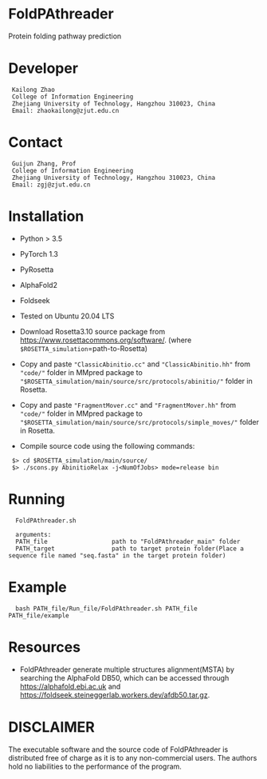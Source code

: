 # FoldPAthreader
  Protein folding pathway prediction

# Developer
```
 Kailong Zhao
 College of Information Engineering
 Zhejiang University of Technology, Hangzhou 310023, China
 Email: zhaokailong@zjut.edu.cn
```

# Contact
```
 Guijun Zhang, Prof
 College of Information Engineering
 Zhejiang University of Technology, Hangzhou 310023, China
 Email: zgj@zjut.edu.cn
```

# Installation
- Python > 3.5
- PyTorch 1.3
- PyRosetta
- AlphaFold2
- Foldseek
- Tested on Ubuntu 20.04 LTS

- Download Rosetta3.10 source package from https://www.rosettacommons.org/software/.
(where `$ROSETTA_simulation`=path-to-Rosetta)

- Copy and paste ``"ClassicAbinitio.cc"`` and ``"ClassicAbinitio.hh"`` from ``"code/"`` folder in MMpred package to ``"$ROSETTA_simulation/main/source/src/protocols/abinitio/"`` folder in Rosetta.

- Copy and paste ``"FragmentMover.cc"`` and ``"FragmentMover.hh"`` from ``"code/"`` folder in MMpred package to ``"$ROSETTA_simulation/main/source/src/protocols/simple_moves/"`` folder in Rosetta.

- Compile source code using the following commands:

```
 $> cd $ROSETTA_simulation/main/source/
 $> ./scons.py AbinitioRelax -j<NumOfJobs> mode=release bin
```


# Running
```
  FoldPAthreader.sh 

  arguments:
  PATH_file                  path to "FoldPAthreader_main" folder
  PATH_target                path to target protein folder(Place a sequence file named "seq.fasta" in the target protein folder)
```
  
# Example
```
  bash PATH_file/Run_file/FoldPAthreader.sh PATH_file PATH_file/example
```

# Resources
- FoldPAthreader generate multiple structures alignment(MSTA) by searching the AlphaFold DB50, which can be accessed through https://alphafold.ebi.ac.uk and https://foldseek.steineggerlab.workers.dev/afdb50.tar.gz.
  

# DISCLAIMER
  The executable software and the source code of FoldPAthreader is distributed free of charge as it is to any non-commercial users. The authors hold no liabilities to the     performance of the program.
